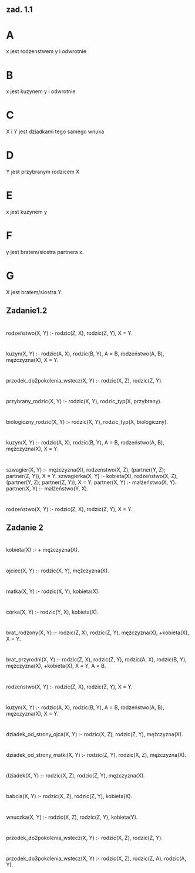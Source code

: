 ## zad. 1.1
# A
x jest rodzenstwem y i odwrotnie
# B
x jest kuzynem y i odwrotnie
# C 
X i Y jest dziadkami tego samego wnuka
# D
Y jest przybranym rodzicem X
# E
x jest kuzynem y
# F
y jest bratem/siostra partnera x.
# G
X jest bratem/siostra Y.
## Zadanie1.2
#
rodzeństwo(X, Y) :- 
    rodzic(Z, X), 
    rodzic(Z, Y), 
    X \= Y.
#
kuzyn(X, Y) :- 
    rodzic(A, X), 
    rodzic(B, Y), 
    A \= B, 
    rodzeństwo(A, B),
    mężczyzna(X),
    X \= Y.
#
przodek_do2pokolenia_wstecz(X, Y) :- 
    rodzic(X, Z), 
    rodzic(Z, Y).
#
przybrany_rodzic(X, Y) :- 
    rodzic(X, Y), 
    rodzic_typ(X, przybrany).
#
biologiczny_rodzic(X, Y) :- 
    rodzic(X, Y), 
    rodzic_typ(X, biologiczny).
#
kuzyn(X, Y) :- 
    rodzic(A, X), 
    rodzic(B, Y), 
    A \= B, 
    rodzeństwo(A, B),
    mężczyzna(X),
    X \= Y.
#
szwagier(X, Y) :- 
    mężczyzna(X),
    rodzeństwo(X, Z),
    (partner(Y, Z);
    partner(Z, Y)),
    X \= Y.
szwagierka(X, Y) :- 
    kobieta(X),
    rodzeństwo(X, Z),
    (partner(Y, Z);
    partner(Z, Y)),
    X \= Y.
partner(X, Y) :- 
    małżeństwo(X, Y).
partner(X, Y) :- 
    małżeństwo(Y, X).
#
rodzeństwo(X, Y) :- 
    rodzic(Z, X), 
    rodzic(Z, Y), 
    X \= Y.
## Zadanie 2
#
kobieta(X) :- \+ mężczyzna(X).
#
ojciec(X, Y) :- rodzic(X, Y), mężczyzna(X).
#
matka(X, Y) :- rodzic(X, Y), kobieta(X).
#
córka(X, Y) :- rodzic(Y, X), kobieta(X).
#
brat_rodzony(X, Y) :- 
    rodzic(Z, X), 
    rodzic(Z, Y), 
    mężczyzna(X),
    \+kobieta(X),
    X \= Y.
#
brat_przyrodni(X, Y) :- 
    rodzic(Z, X), 
    rodzic(Z, Y), 
    rodzic(A, X), 
    rodzic(B, Y), 
    mężczyzna(X),
    \+kobieta(X),
    X \= Y, 
    A \= B.
#
rodzeństwo(X, Y) :- 
    rodzic(Z, X), 
    rodzic(Z, Y), 
    X \= Y.
#
kuzyn(X, Y) :- 
    rodzic(A, X), 
    rodzic(B, Y), 
    A \= B, 
    rodzeństwo(A, B),
    mężczyzna(X),
    X \= Y.
#
dziadek_od_strony_ojca(X, Y) :- 
    rodzic(X, Z), 
    rodzic(Z, Y), 
    mężczyzna(X).
#
dziadek_od_strony_matki(X, Y) :- 
    rodzic(Z, Y),
    rodzic(X, Z),
    mężczyzna(X).
#
dziadek(X, Y) :- 
    rodzic(X, Z), 
    rodzic(Z, Y), 
    mężczyzna(X).
#
babcia(X, Y) :- 
    rodzic(X, Z), 
    rodzic(Z, Y), 
    kobieta(X).
#
wnuczka(X, Y) :- 
    rodzic(X, Z), 
    rodzic(Z, Y), 
    kobieta(Y).
#
przodek_do2pokolenia_wstecz(X, Y) :- 
    rodzic(X, Z), 
    rodzic(Z, Y).
#
przodek_do3pokolenia_wstecz(X, Y) :- 
    rodzic(X, Z), 
    rodzic(Z, A), 
    rodzic(A, Y).
